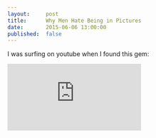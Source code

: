 ```yaml
---
layout:     post
title:      Why Men Hate Being in Pictures
date:       2015-06-06 13:00:00
published:  false
---
```

I was surfing on youtube when I found this gem:
<div class='embed-container'><iframe src='http://www.youtube.com/embed/ZQSVa9ZDUDk' frameborder='0' allowfullscreen></iframe></div>

